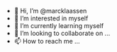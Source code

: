 - 👋 Hi, I’m @marcklaassen
- 👀 I’m interested in myself
- 🌱 I’m currently learning myself
- 💞️ I’m looking to collaborate on ...
- 📫 How to reach me ...

<!---
marcklaassen/marcklaassen is a ✨ special ✨ repository because its `README.md` (this file) appears on your GitHub profile.
You can click the Preview link to take a look at your changes.
--->
